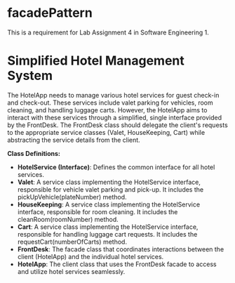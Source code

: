 # facadePattern
This is a requirement for Lab Assignment 4 in Software Engineering 1.

<h1><b>Simplified Hotel Management System</b></h1>

The HotelApp needs to manage various hotel services for guest check-in and check-out. These services include valet parking for vehicles, room cleaning, and handling luggage carts. However, the HotelApp aims to interact with these services through a simplified, single interface provided by the FrontDesk. The FrontDesk class should delegate the client's requests to the appropriate service classes (Valet, HouseKeeping, Cart) while abstracting the service details from the client.

<p><b>Class Definitions:</p></b>
<ul>
  <li><b>HotelService (Interface)</b>: Defines the common interface for all hotel services.</li>
  <li><b>Valet</b>: A service class implementing the HotelService interface, responsible for vehicle valet parking and pick-up. It includes the pickUpVehicle(plateNumber) method.</li>
  <li><b>HouseKeeping</b>: A service class implementing the HotelService interface, responsible for room cleaning. It includes the cleanRoom(roomNumber) method.</li>
  <li><b>Cart</b>: A service class implementing the HotelService interface, responsible for handling luggage cart requests. It includes the requestCart(numberOfCarts) method.</li>
  <li><b>FrontDesk</b>: The facade class that coordinates interactions between the client (HotelApp) and the individual hotel services.</li>
  <li><b>HotelApp</b>: The client class that uses the FrontDesk facade to access and utilize hotel services seamlessly.</li>
</ul>

